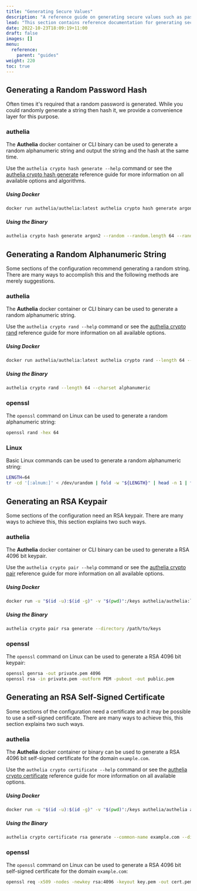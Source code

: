 ```yaml
---
title: "Generating Secure Values"
description: "A reference guide on generating secure values such as password hashes, password strings, and cryptography keys"
lead: "This section contains reference documentation for generating secure values such as password hashes, password strings, and cryptography keys."
date: 2022-10-23T18:09:19+11:00
draft: false
images: []
menu:
  reference:
    parent: "guides"
weight: 220
toc: true
---
```


## Generating a Random Password Hash

Often times it's required that a random password is generated. While you could randomly generate a string then hash it,
we provide a convenience layer for this purpose.

### authelia

The __Authelia__ docker container or CLI binary can be used to generate a random alphanumeric string and output the
string and the hash at the same time.

Use the `authelia crypto hash generate --help` command or see the [authelia crypto hash generate] reference guide for
more information on all available options and algorithms.

##### Using Docker

```bash
docker run authelia/authelia:latest authelia crypto hash generate argon2 --random --random.length 64 --random.charset alphanumeric
```

##### Using the Binary

```bash
authelia crypto hash generate argon2 --random --random.length 64 --random.charset alphanumeric
```

## Generating a Random Alphanumeric String

Some sections of the configuration recommend generating a random string. There are many ways to accomplish this and the
following methods are merely suggestions.

### authelia

The __Authelia__ docker container or CLI binary can be used to generate a random alphanumeric string.

Use the `authelia crypto rand --help` command or see the [authelia crypto rand] reference guide for more information on
all available options.

##### Using Docker

```bash
docker run authelia/authelia:latest authelia crypto rand --length 64 --charset alphanumeric
```

##### Using the Binary

```bash
authelia crypto rand --length 64 --charset alphanumeric
```

### openssl

The `openssl` command on Linux can be used to generate a random alphanumeric string:

```bash
openssl rand -hex 64
```

### Linux

Basic Linux commands can be used to generate a random alphanumeric string:

```bash
LENGTH=64
tr -cd '[:alnum:]' < /dev/urandom | fold -w "${LENGTH}" | head -n 1 | tr -d '\n' ; echo
```

## Generating an RSA Keypair

Some sections of the configuration need an RSA keypair. There are many ways to achieve this, this section explains two
such ways.

### authelia

The __Authelia__ docker container or CLI binary can be used to generate a RSA 4096 bit keypair.

Use the `authelia crypto pair --help` command or see the [authelia crypto pair] reference guide for more
information on all available options.

##### Using Docker

```bash
docker run -u "$(id -u):$(id -g)" -v "$(pwd)":/keys authelia/authelia:latest authelia crypto pair rsa generate --bits 4096 --directory /keys
```

##### Using the Binary

```bash
authelia crypto pair rsa generate --directory /path/to/keys
```

### openssl

The `openssl` command on Linux can be used to generate a RSA 4096 bit keypair:

```bash
openssl genrsa -out private.pem 4096
openssl rsa -in private.pem -outform PEM -pubout -out public.pem
```

## Generating an RSA Self-Signed Certificate

Some sections of the configuration need a certificate and it may be possible to use a self-signed certificate. There are
many ways to achieve this, this section explains two such ways.

### authelia

The __Authelia__ docker container or binary can be used to generate a RSA 4096 bit self-signed certificate for the
domain `example.com`.

Use the `authelia crypto certificate --help` command or see the [authelia crypto certificate] reference guide for more
information on all available options.

##### Using Docker

```bash
docker run -u "$(id -u):$(id -g)" -v "$(pwd)":/keys authelia/authelia authelia crypto certificate rsa generate --common-name example.com --directory /keys
```

##### Using the Binary

```bash
authelia crypto certificate rsa generate --common-name example.com --directory /path/to/keys
```

### openssl

The `openssl` command on Linux can be used to generate a RSA 4096 bit self-signed certificate for the domain
`example.com`:

```bash
openssl req -x509 -nodes -newkey rsa:4096 -keyout key.pem -out cert.pem -sha256 -days 365 -subj '/CN=example.com'
```

[authelia crypto hash generate]: ../cli/authelia/authelia_crypto_hash_generate.md
[authelia crypto rand]: ../cli/authelia/authelia_crypto_rand.md
[authelia crypto pair]: ../cli/authelia/authelia_crypto_pair.md
[authelia crypto certificate]: ../cli/authelia/authelia_crypto_certificate.md
